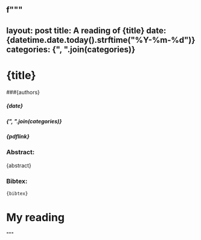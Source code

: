 f"""
---
layout: post
title: A reading of {title}
date: {datetime.date.today().strftime("%Y-%m-%d")}
categories: {", ".join(categories)}
---

# {title}
###{authors}
##### {date}
##### {", ".join(categories)}  
##### {pdflink}
### Abstract:
{abstract}

### Bibtex:
```
{bibtex}
```

# My reading

"""